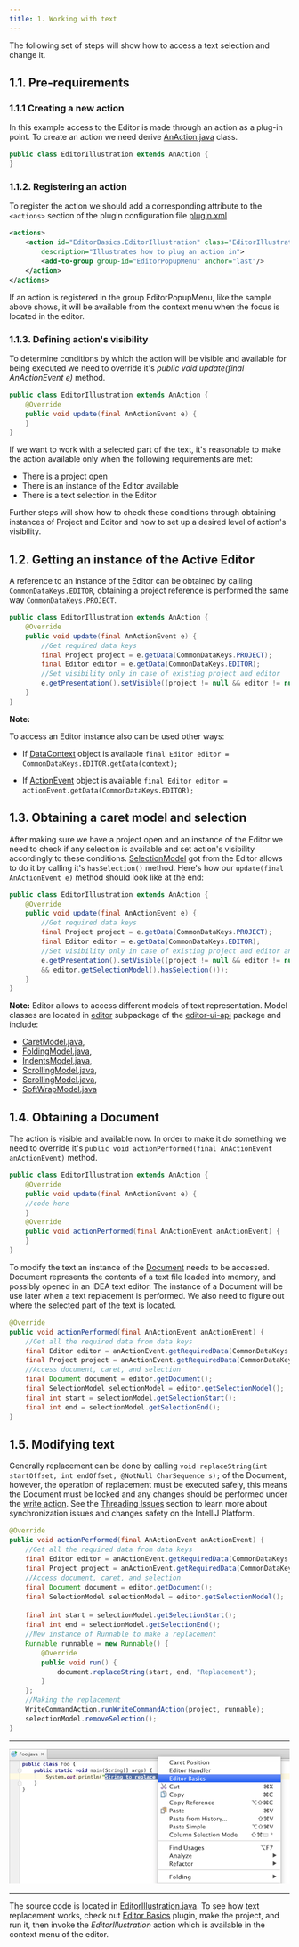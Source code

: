 ```yaml
---
title: 1. Working with text
---
```


The following set of steps will show how to access a text selection and change it.


## 1.1. Pre-requirements

### 1.1.1 Creating a new action

In this example access to the Editor is made through an action as a plug-in point.
To create an action we need derive
[AnAction.java](upsource:///platform/editor-ui-api/src/com/intellij/openapi/actionSystem/AnAction.java)
class.


```java
public class EditorIllustration extends AnAction {
}
```


### 1.1.2. Registering an action

To register the action we should add a corresponding attribute to the `<actions>` section of the plugin configuration file
[plugin.xml](https://github.com/JetBrains/intellij-sdk-docs/blob/master/code_samples/editor_basics/resources/META-INF/plugin.xml)


```xml
<actions>
    <action id="EditorBasics.EditorIllustration" class="EditorIllustration" text="Editor Basics"
        description="Illustrates how to plug an action in">
        <add-to-group group-id="EditorPopupMenu" anchor="last"/>
    </action>
</actions>
```

If an action is registered in the group EditorPopupMenu, like the sample above shows,
it will be available from the context menu when the focus is located in the editor.


### 1.1.3. Defining action's visibility

To determine conditions by which the action will be visible and available for being executed we need to override it's
*public void update(final AnActionEvent e)* method.

```java
public class EditorIllustration extends AnAction {
    @Override
    public void update(final AnActionEvent e) {
    }
}
```

If we want to work with a selected part of the text, it's reasonable to make the action available only when the following requirements are met:

* There is a project open
* There is an instance of the Editor available
* There is a text selection in the Editor

Further steps will show how to check these conditions through obtaining instances of Project and Editor and how to set up a desired level of action's visibility.

## 1.2. Getting an instance of the Active Editor

A reference to an instance of the Editor can be obtained by calling `CommonDataKeys.EDITOR`,
obtaining a project reference is performed the same way `CommonDataKeys.PROJECT`.


```java
public class EditorIllustration extends AnAction {
    @Override
    public void update(final AnActionEvent e) {
        //Get required data keys
        final Project project = e.getData(CommonDataKeys.PROJECT);
        final Editor editor = e.getData(CommonDataKeys.EDITOR);
        //Set visibility only in case of existing project and editor
        e.getPresentation().setVisible((project != null && editor != null));
    }
}
```

**Note:**

To access an Editor instance also can be used other ways:

* If [DataContext](upsource:///platform/editor-ui-api/src/com/intellij/openapi/actionSystem/DataContext.java)
  object is available `final Editor editor = CommonDataKeys.EDITOR.getData(context);`

* If [ActionEvent](upsource:///platform/editor-ui-api/src/com/intellij/openapi/actionSystem/AnActionEvent.java)
  object is available `final Editor editor = actionEvent.getData(CommonDataKeys.EDITOR);`



## 1.3. Obtaining a caret model and selection

After making sure we have a project open and an instance of the Editor we need to check if any selection is available and set action's visibility accordingly to these conditions.
[SelectionModel](upsource:///platform/editor-ui-api/src/com/intellij/openapi/editor/SelectionModel.java)
got from the Editor allows to do it by calling it's `hasSelection()` method.
Here's how our `update(final AnActionEvent e)` method should look like at the end:


```java
public class EditorIllustration extends AnAction {
    @Override
    public void update(final AnActionEvent e) {
        //Get required data keys
        final Project project = e.getData(CommonDataKeys.PROJECT);
        final Editor editor = e.getData(CommonDataKeys.EDITOR);
        //Set visibility only in case of existing project and editor and if some text in the editor is selected
        e.getPresentation().setVisible((project != null && editor != null
        && editor.getSelectionModel().hasSelection()));
    }
}
```

**Note:**
Editor allows to access different models of text representation. 
Model classes are located in
[editor](upsource:///platform/editor-ui-api/src/com/intellij/openapi/editor)
subpackage of the
[editor-ui-api](upsource:///platform/editor-ui-api)
package and include:

* [CaretModel.java](upsource:///platform/editor-ui-api/src/com/intellij/openapi/editor/CaretModel.java),
* [FoldingModel.java](upsource:///platform/editor-ui-api/src/com/intellij/openapi/editor/FoldingModel.java),
* [IndentsModel.java](upsource:///platform/editor-ui-api/src/com/intellij/openapi/editor/IndentsModel.java),
* [ScrollingModel.java](upsource:///platform/editor-ui-api/src/com/intellij/openapi/editor/ScrollingModel.java),
* [ScrollingModel.java](upsource:///platform/editor-ui-api/src/com/intellij/openapi/editor/ScrollingModel.java),
* [SoftWrapModel.java](upsource:///platform/editor-ui-api/src/com/intellij/openapi/editor/SoftWrapModel.java)


## 1.4. Obtaining a Document

The action is visible and available now. 
In order to make it do something we need to override it's
`public void actionPerformed(final AnActionEvent anActionEvent)` method.


```java
public class EditorIllustration extends AnAction {
    @Override
    public void update(final AnActionEvent e) {
    //code here
    }
    @Override
    public void actionPerformed(final AnActionEvent anActionEvent) {
    }
}
```

To modify the text an instance of the
[Document](upsource:///platform/core-api/src/com/intellij/openapi/editor/Document.java)
needs to be accessed. Document represents the contents of a text file loaded into memory, and possibly opened in an IDEA text editor.
The instance of a Document will be use later when a text replacement is performed.
We also need to figure out where the selected part of the text is located.


```java
@Override
public void actionPerformed(final AnActionEvent anActionEvent) {
    //Get all the required data from data keys
    final Editor editor = anActionEvent.getRequiredData(CommonDataKeys.EDITOR);
    final Project project = anActionEvent.getRequiredData(CommonDataKeys.PROJECT);
    //Access document, caret, and selection
    final Document document = editor.getDocument();
    final SelectionModel selectionModel = editor.getSelectionModel();
    final int start = selectionModel.getSelectionStart();
    final int end = selectionModel.getSelectionEnd();
}
```

## 1.5. Modifying text

Generally replacement can be done by calling
`void replaceString(int startOffset, int endOffset, @NotNull CharSequence s);` of the Document, however,
the operation of replacement must be executed safely, this means the Document must be locked and any changes should be performed under the [write action](upsource:///platform/core-api/src/com/intellij/openapi/command/WriteCommandAction.java)<!--#L172-->. See the [Threading Issues](/basics/architectural_overview/general_threading_rules.md) section to learn more about synchronization issues and changes safety on the IntelliJ Platform.

```java
@Override
public void actionPerformed(final AnActionEvent anActionEvent) {
    //Get all the required data from data keys
    final Editor editor = anActionEvent.getRequiredData(CommonDataKeys.EDITOR);
    final Project project = anActionEvent.getRequiredData(CommonDataKeys.PROJECT);
    //Access document, caret, and selection
    final Document document = editor.getDocument();
    final SelectionModel selectionModel = editor.getSelectionModel();

    final int start = selectionModel.getSelectionStart();
    final int end = selectionModel.getSelectionEnd();
    //New instance of Runnable to make a replacement
    Runnable runnable = new Runnable() {
        @Override
        public void run() {
            document.replaceString(start, end, "Replacement");
        }
    };
    //Making the replacement
    WriteCommandAction.runWriteCommandAction(project, runnable);
    selectionModel.removeSelection();
}
```

-----------

![String replacement action](img/basics.png)

-----------

The source code is located in
[EditorIllustration.java](https://github.com/JetBrains/intellij-sdk-docs/blob/master/code_samples/editor_basics/src/org/jetbrains/tutorials/editor/basics/EditorIllustration.java).
To see how text replacement works, check out
[Editor Basics](https://github.com/JetBrains/intellij-sdk-docs/tree/master/code_samples/editor_basics/src/org/jetbrains/tutorials/editor/basics/)
plugin, make the project, and run it, then invoke the *EditorIllustration* action which is available in the context menu of the editor.
